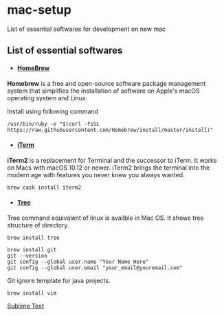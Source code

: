 # mac-setup
List of  essential softwares for development on new mac

## List of essential softwares

* #### [HomeBrew](https://brew.sh/)

**Homebrew** is a free and open-source software package management system that simplifies the installation of software on Apple's macOS operating system and Linux. 

Install using following command

```
/usr/bin/ruby -e "$(curl -fsSL https://raw.githubusercontent.com/Homebrew/install/master/install)"
```

* #### [iTerm](https://www.iterm2.com/)

**iTerm2**  is a replacement for Terminal and the successor to iTerm. It works on Macs with macOS 10.12 or newer. iTerm2 brings the terminal into the modern age with features you never knew you always wanted.

```
brew cask install iterm2
```

* #### [Tree](https://rschu.me/list-a-directory-with-tree-command-on-mac-os-x-3b2d4c4a4827)
Tree command equivalent of linux is availble in Mac OS. It shows tree structure of directory.
```
brew install tree
```

```
brew install git
git --version
git config --global user.name "Your Name Here"
git config --global user.email "your_email@youremail.com"
```
Git ignore template for java projects.

```
brew install vim
```

[Sublime Text](https://www.sublimetext.com/3)




